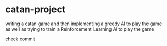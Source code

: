 # catan-project

writing a catan game and then implementing a greedy AI to play the game as well as trying to train a Reinforcement Learning AI to play the game



check commit